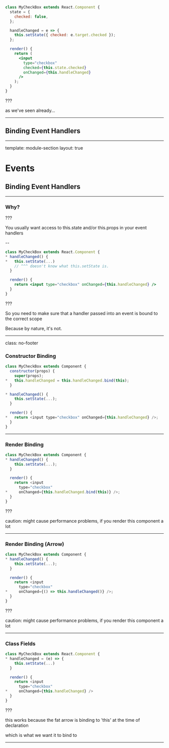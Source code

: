 ```jsx
class MyCheckBox extends React.Component {
  state = {
    checked: false,
  };

  handleChanged = e => {
    this.setState({ checked: e.target.checked });
  };

  render() {
    return (
      <input
        type="checkbox"
        checked={this.state.checked}
        onChanged={this.handleChanged}
      />
    );
  }
}
```

???

as we've seen already...

---

## Binding Event Handlers

---

template: module-section
layout: true

# Events

## Binding Event Handlers

---

### Why?

???

You usually want access to this.state and/or this.props in your event handlers

--

```jsx
class MyCheckBox extends React.Component {
* handleChanged() {
*   this.setState(...)
    // ^^^ doesn't know what this.setState is.
  }

  render() {
    return <input type="checkbox" onChanged={this.handleChanged} />
  }
}
```

???

So you need to make sure that a handler passed into an event is bound to the correct scope

Because by nature, it's not.

---

class: no-footer

### Constructor Binding

```javascript
class MyCheckBox extends Component {
  constructor(props) {
    super(props);
*   this.handleChanged = this.handleChanged.bind(this);
  }

* handleChanged() {
    this.setState(...);
  }

  render() {
*   return <input type="checkbox" onChanged={this.handleChanged} />;
  }
}
```

---

### Render Binding

```javascript
class MyCheckBox extends Component {
* handleChanged() {
    this.setState(...);
  }

  render() {
    return <input
      type="checkbox"
*     onChanged={this.handleChanged.bind(this)} />;
  }
}
```

???

caution: might cause performance problems, if you render this component a lot

---

### Render Binding (Arrow)

```javascript
class MyCheckBox extends Component {
* handleChanged() {
    this.setState(...);
  }

  render() {
    return <input
      type="checkbox"
*     onChanged={() => this.handleChanged()} />;
  }
}
```

???

caution: might cause performance problems, if you render this component a lot

---

### Class Fields

```javascript
class MyCheckBox extends React.Component {
* handleChanged = (e) => {
    this.setState(...)
  }

  render() {
    return <input
      type="checkbox"
*     onChanged={this.handleChanged} />
  }
}
```

???

this works because the fat arrow is binding to 'this' at the time of declaration

which is what we want it to bind to

---
